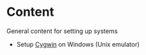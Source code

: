 # Content

General content for setting up systems

 - Setup [Cygwin](setup_cygwin/README.md) on Windows (Unix emulator)


